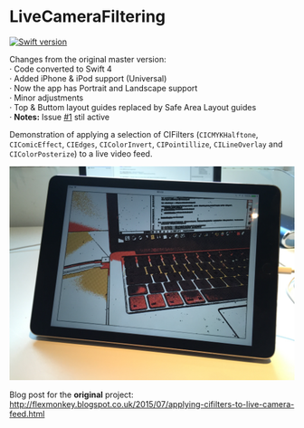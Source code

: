 # LiveCameraFiltering

[![Swift version](https://img.shields.io/badge/Swift-4-orange.svg)](https://swift.org/download)

Changes from the original master version:  
	· Code converted to Swift 4  
	· Added iPhone & iPod support (Universal)  
	· Now the app has Portrait and Landscape support  
	· Minor adjustments  
	· Top & Buttom layout guides replaced by Safe Area Layout guides  
	· **Notes:** Issue [#1](https://github.com/FlexMonkey/LiveCameraFiltering/issues/1) stil active  
	
Demonstration of applying a selection of CIFilters (`CICMYKHalftone`, `CIComicEffect`, `CIEdges`, `CIColorInvert`, `CIPointillize`, `CILineOverlay` and `CIColorPosterize`) to a live video feed. 

![Demo](/LiveCameraFiltering/IMG_3228.jpg)

Blog post for the **original** project: http://flexmonkey.blogspot.co.uk/2015/07/applying-cifilters-to-live-camera-feed.html
